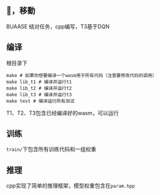 ## 🐍，移動
BUAASE 结对任务，cpp编写，T3基于DQN

## 编译
根目录下
```
make # 如果你想要编译一个wasm用于所有代码（注意要修改代码的调用）
make lib_t1 # 编译并运行t1
make lib_t2 # 编译并运行t2
make lib_t3 # 编译并运行t3
make test # 编译运行所有测试
```
T1、T2、T3包含已经编译好的wasm，可以运行

## 训练
``train/``下包含所有训练代码和一组权重

## 推理
cpp实现了简单的推理框架，模型权重包含在``param.hpp``
